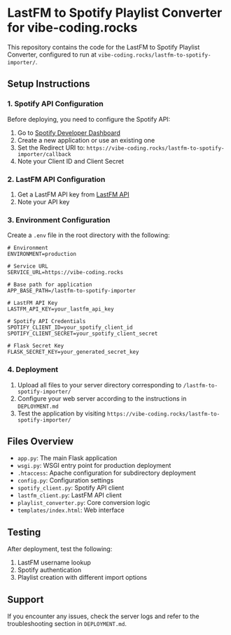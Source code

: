 # LastFM to Spotify Playlist Converter for vibe-coding.rocks

This repository contains the code for the LastFM to Spotify Playlist Converter, configured to run at `vibe-coding.rocks/lastfm-to-spotify-importer/`.

## Setup Instructions

### 1. Spotify API Configuration

Before deploying, you need to configure the Spotify API:

1. Go to [Spotify Developer Dashboard](https://developer.spotify.com/dashboard)
2. Create a new application or use an existing one
3. Set the Redirect URI to: `https://vibe-coding.rocks/lastfm-to-spotify-importer/callback`
4. Note your Client ID and Client Secret

### 2. LastFM API Configuration

1. Get a LastFM API key from [LastFM API](https://www.last.fm/api/account/create)
2. Note your API key

### 3. Environment Configuration

Create a `.env` file in the root directory with the following:

```
# Environment
ENVIRONMENT=production

# Service URL
SERVICE_URL=https://vibe-coding.rocks

# Base path for application
APP_BASE_PATH=/lastfm-to-spotify-importer

# LastFM API Key
LASTFM_API_KEY=your_lastfm_api_key

# Spotify API Credentials
SPOTIFY_CLIENT_ID=your_spotify_client_id
SPOTIFY_CLIENT_SECRET=your_spotify_client_secret

# Flask Secret Key
FLASK_SECRET_KEY=your_generated_secret_key
```

### 4. Deployment

1. Upload all files to your server directory corresponding to `/lastfm-to-spotify-importer/`
2. Configure your web server according to the instructions in `DEPLOYMENT.md`
3. Test the application by visiting `https://vibe-coding.rocks/lastfm-to-spotify-importer/`

## Files Overview

- `app.py`: The main Flask application
- `wsgi.py`: WSGI entry point for production deployment
- `.htaccess`: Apache configuration for subdirectory deployment
- `config.py`: Configuration settings
- `spotify_client.py`: Spotify API client
- `lastfm_client.py`: LastFM API client
- `playlist_converter.py`: Core conversion logic
- `templates/index.html`: Web interface

## Testing

After deployment, test the following:

1. LastFM username lookup
2. Spotify authentication
3. Playlist creation with different import options

## Support

If you encounter any issues, check the server logs and refer to the troubleshooting section in `DEPLOYMENT.md`. 